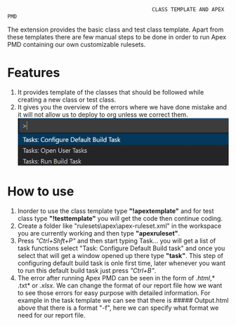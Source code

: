                                                   CLASS TEMPLATE AND APEX PMD

The extension provides the basic class and test class template. Apart from these templates there are few manual steps to be done in order to run Apex PMD containing our own customizable rulesets.

# Features
1. It provides template of the classes that should be followed while creating a new class or test class.
2. It gives you the overview of the errors where we have done mistake and it will not allow us to deploy to org unless we correct them.
![Screenshot](https://github.com/rohrat18/apexTemplateandPMD/blob/master/images/task%20configure.jpg)
# How to use
1. Inorder to use the class template type **"!apextemplate"** and for test class type **"!testtemplate"** you will get the code then continue coding.
2. Create a folder like "rulesets\apex\apex-ruleset.xml" in the workspace you are currently working and then type **"apexruleset"**.
3. Press _"Ctrl+Shft+P"_ and then start typing Task... you will get a list of task functions select "Task: Configure Default Build task" and once you select that will get a window opened up there type **"task"**. This step of configuring default build task is onle first time, later whenever you want to run this default build task just press _"Ctrl+B"_.
4. The error after running Apex PMD can be seen in the form of *.html*,* .txt* or *.xlsx*. We can change the format of our report file how we want to see those errors for easy purpose with detailed information. For example in the task template we can see that there is ##### Output.html above that there is a format "-f", here we can specify what format we need for our report file.

[def]: images/task%20configure.jpg